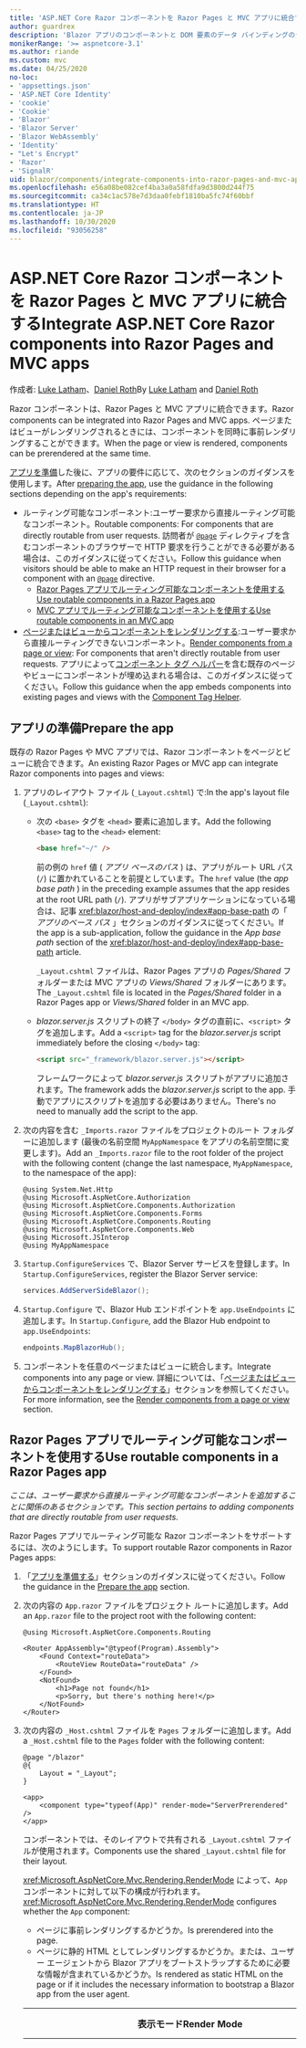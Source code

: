 ```yaml
---
title: 'ASP.NET Core Razor コンポーネントを Razor Pages と MVC アプリに統合する'
author: guardrex
description: 'Blazor アプリのコンポーネントと DOM 要素のデータ バインディングのシナリオについて説明します。'
monikerRange: '>= aspnetcore-3.1'
ms.author: riande
ms.custom: mvc
ms.date: 04/25/2020
no-loc:
- 'appsettings.json'
- 'ASP.NET Core Identity'
- 'cookie'
- 'Cookie'
- 'Blazor'
- 'Blazor Server'
- 'Blazor WebAssembly'
- 'Identity'
- "Let's Encrypt"
- 'Razor'
- 'SignalR'
uid: blazor/components/integrate-components-into-razor-pages-and-mvc-apps
ms.openlocfilehash: e56a08be082cef4ba3a0a58fdfa9d3800d244f75
ms.sourcegitcommit: ca34c1ac578e7d3daa0febf1810ba5fc74f60bbf
ms.translationtype: HT
ms.contentlocale: ja-JP
ms.lasthandoff: 10/30/2020
ms.locfileid: "93056258"
---
```

# <a name="integrate-aspnet-core-no-locrazor-components-into-no-locrazor-pages-and-mvc-apps"></a><span data-ttu-id="ea5f9-103">ASP.NET Core Razor コンポーネントを Razor Pages と MVC アプリに統合する</span><span class="sxs-lookup"><span data-stu-id="ea5f9-103">Integrate ASP.NET Core Razor components into Razor Pages and MVC apps</span></span>

<span data-ttu-id="ea5f9-104">作成者: [Luke Latham](https://github.com/guardrex)、[Daniel Roth](https://github.com/danroth27)</span><span class="sxs-lookup"><span data-stu-id="ea5f9-104">By [Luke Latham](https://github.com/guardrex) and [Daniel Roth](https://github.com/danroth27)</span></span>

<span data-ttu-id="ea5f9-105">Razor コンポーネントは、Razor Pages と MVC アプリに統合できます。</span><span class="sxs-lookup"><span data-stu-id="ea5f9-105">Razor components can be integrated into Razor Pages and MVC apps.</span></span> <span data-ttu-id="ea5f9-106">ページまたはビューがレンダリングされるときには、コンポーネントを同時に事前レンダリングすることができます。</span><span class="sxs-lookup"><span data-stu-id="ea5f9-106">When the page or view is rendered, components can be prerendered at the same time.</span></span>

<span data-ttu-id="ea5f9-107">[アプリを準備](#prepare-the-app)した後に、アプリの要件に応じて、次のセクションのガイダンスを使用します。</span><span class="sxs-lookup"><span data-stu-id="ea5f9-107">After [preparing the app](#prepare-the-app), use the guidance in the following sections depending on the app's requirements:</span></span>

* <span data-ttu-id="ea5f9-108">ルーティング可能なコンポーネント:ユーザー要求から直接ルーティング可能なコンポーネント。</span><span class="sxs-lookup"><span data-stu-id="ea5f9-108">Routable components: For components that are directly routable from user requests.</span></span> <span data-ttu-id="ea5f9-109">訪問者が [`@page`](xref:mvc/views/razor#page) ディレクティブを含むコンポーネントのブラウザーで HTTP 要求を行うことができる必要がある場合は、このガイダンスに従ってください。</span><span class="sxs-lookup"><span data-stu-id="ea5f9-109">Follow this guidance when visitors should be able to make an HTTP request in their browser for a component with an [`@page`](xref:mvc/views/razor#page) directive.</span></span>
  * [<span data-ttu-id="ea5f9-110">Razor Pages アプリでルーティング可能なコンポーネントを使用する</span><span class="sxs-lookup"><span data-stu-id="ea5f9-110">Use routable components in a Razor Pages app</span></span>](#use-routable-components-in-a-razor-pages-app)
  * [<span data-ttu-id="ea5f9-111">MVC アプリでルーティング可能なコンポーネントを使用する</span><span class="sxs-lookup"><span data-stu-id="ea5f9-111">Use routable components in an MVC app</span></span>](#use-routable-components-in-an-mvc-app)
* <span data-ttu-id="ea5f9-112">[ページまたはビューからコンポーネントをレンダリングする](#render-components-from-a-page-or-view):ユーザー要求から直接ルーティングできないコンポーネント。</span><span class="sxs-lookup"><span data-stu-id="ea5f9-112">[Render components from a page or view](#render-components-from-a-page-or-view): For components that aren't directly routable from user requests.</span></span> <span data-ttu-id="ea5f9-113">アプリによって[コンポーネント タグ ヘルパー](xref:mvc/views/tag-helpers/builtin-th/component-tag-helper)を含む既存のページやビューにコンポーネントが埋め込まれる場合は、このガイダンスに従ってください。</span><span class="sxs-lookup"><span data-stu-id="ea5f9-113">Follow this guidance when the app embeds components into existing pages and views with the [Component Tag Helper](xref:mvc/views/tag-helpers/builtin-th/component-tag-helper).</span></span>

## <a name="prepare-the-app"></a><span data-ttu-id="ea5f9-114">アプリの準備</span><span class="sxs-lookup"><span data-stu-id="ea5f9-114">Prepare the app</span></span>

<span data-ttu-id="ea5f9-115">既存の Razor Pages や MVC アプリでは、Razor コンポーネントをページとビューに統合できます。</span><span class="sxs-lookup"><span data-stu-id="ea5f9-115">An existing Razor Pages or MVC app can integrate Razor components into pages and views:</span></span>

1. <span data-ttu-id="ea5f9-116">アプリのレイアウト ファイル (`_Layout.cshtml`) で:</span><span class="sxs-lookup"><span data-stu-id="ea5f9-116">In the app's layout file (`_Layout.cshtml`):</span></span>

   * <span data-ttu-id="ea5f9-117">次の `<base>` タグを `<head>` 要素に追加します。</span><span class="sxs-lookup"><span data-stu-id="ea5f9-117">Add the following `<base>` tag to the `<head>` element:</span></span>

     ```html
     <base href="~/" />
     ```

     <span data-ttu-id="ea5f9-118">前の例の `href` 値 ( *アプリ ベースのパス* ) は、アプリがルート URL パス (`/`) に置かれていることを前提としています。</span><span class="sxs-lookup"><span data-stu-id="ea5f9-118">The `href` value (the *app base path* ) in the preceding example assumes that the app resides at the root URL path (`/`).</span></span> <span data-ttu-id="ea5f9-119">アプリがサブアプリケーションになっている場合は、記事 <xref:blazor/host-and-deploy/index#app-base-path> の「 *アプリのベース パス* 」セクションのガイダンスに従ってください。</span><span class="sxs-lookup"><span data-stu-id="ea5f9-119">If the app is a sub-application, follow the guidance in the *App base path* section of the <xref:blazor/host-and-deploy/index#app-base-path> article.</span></span>

     <span data-ttu-id="ea5f9-120">`_Layout.cshtml` ファイルは、Razor Pages アプリの *Pages/Shared* フォルダーまたは MVC アプリの *Views/Shared* フォルダーにあります。</span><span class="sxs-lookup"><span data-stu-id="ea5f9-120">The `_Layout.cshtml` file is located in the *Pages/Shared* folder in a Razor Pages app or *Views/Shared* folder in an MVC app.</span></span>

   * <span data-ttu-id="ea5f9-121">*blazor.server.js* スクリプトの終了 `</body>` タグの直前に、`<script>` タグを追加します。</span><span class="sxs-lookup"><span data-stu-id="ea5f9-121">Add a `<script>` tag for the *blazor.server.js* script immediately before the closing `</body>` tag:</span></span>

     ```html
     <script src="_framework/blazor.server.js"></script>
     ```

     <span data-ttu-id="ea5f9-122">フレームワークによって *blazor.server.js* スクリプトがアプリに追加されます。</span><span class="sxs-lookup"><span data-stu-id="ea5f9-122">The framework adds the *blazor.server.js* script to the app.</span></span> <span data-ttu-id="ea5f9-123">手動でアプリにスクリプトを追加する必要はありません。</span><span class="sxs-lookup"><span data-stu-id="ea5f9-123">There's no need to manually add the script to the app.</span></span>

1. <span data-ttu-id="ea5f9-124">次の内容を含む `_Imports.razor` ファイルをプロジェクトのルート フォルダーに追加します (最後の名前空間 `MyAppNamespace` をアプリの名前空間に変更します)。</span><span class="sxs-lookup"><span data-stu-id="ea5f9-124">Add an `_Imports.razor` file to the root folder of the project with the following content (change the last namespace, `MyAppNamespace`, to the namespace of the app):</span></span>

   ```razor
   @using System.Net.Http
   @using Microsoft.AspNetCore.Authorization
   @using Microsoft.AspNetCore.Components.Authorization
   @using Microsoft.AspNetCore.Components.Forms
   @using Microsoft.AspNetCore.Components.Routing
   @using Microsoft.AspNetCore.Components.Web
   @using Microsoft.JSInterop
   @using MyAppNamespace
   ```

1. <span data-ttu-id="ea5f9-125">`Startup.ConfigureServices` で、Blazor Server サービスを登録します。</span><span class="sxs-lookup"><span data-stu-id="ea5f9-125">In `Startup.ConfigureServices`, register the Blazor Server service:</span></span>

   ```csharp
   services.AddServerSideBlazor();
   ```

1. <span data-ttu-id="ea5f9-126">`Startup.Configure` で、Blazor Hub エンドポイントを `app.UseEndpoints` に追加します。</span><span class="sxs-lookup"><span data-stu-id="ea5f9-126">In `Startup.Configure`, add the Blazor Hub endpoint to `app.UseEndpoints`:</span></span>

   ```csharp
   endpoints.MapBlazorHub();
   ```

1. <span data-ttu-id="ea5f9-127">コンポーネントを任意のページまたはビューに統合します。</span><span class="sxs-lookup"><span data-stu-id="ea5f9-127">Integrate components into any page or view.</span></span> <span data-ttu-id="ea5f9-128">詳細については、「[ページまたはビューからコンポーネントをレンダリングする](#render-components-from-a-page-or-view)」セクションを参照してください。</span><span class="sxs-lookup"><span data-stu-id="ea5f9-128">For more information, see the [Render components from a page or view](#render-components-from-a-page-or-view) section.</span></span>

## <a name="use-routable-components-in-a-no-locrazor-pages-app"></a><span data-ttu-id="ea5f9-129">Razor Pages アプリでルーティング可能なコンポーネントを使用する</span><span class="sxs-lookup"><span data-stu-id="ea5f9-129">Use routable components in a Razor Pages app</span></span>

<span data-ttu-id="ea5f9-130">*ここは、ユーザー要求から直接ルーティング可能なコンポーネントを追加することに関係のあるセクションです。*</span><span class="sxs-lookup"><span data-stu-id="ea5f9-130">*This section pertains to adding components that are directly routable from user requests.*</span></span>

<span data-ttu-id="ea5f9-131">Razor Pages アプリでルーティング可能な Razor コンポーネントをサポートするには、次のようにします。</span><span class="sxs-lookup"><span data-stu-id="ea5f9-131">To support routable Razor components in Razor Pages apps:</span></span>

1. <span data-ttu-id="ea5f9-132">「[アプリを準備する](#prepare-the-app)」セクションのガイダンスに従ってください。</span><span class="sxs-lookup"><span data-stu-id="ea5f9-132">Follow the guidance in the [Prepare the app](#prepare-the-app) section.</span></span>

1. <span data-ttu-id="ea5f9-133">次の内容の `App.razor` ファイルをプロジェクト ルートに追加します。</span><span class="sxs-lookup"><span data-stu-id="ea5f9-133">Add an `App.razor` file to the project root with the following content:</span></span>

   ```razor
   @using Microsoft.AspNetCore.Components.Routing

   <Router AppAssembly="@typeof(Program).Assembly">
       <Found Context="routeData">
           <RouteView RouteData="routeData" />
       </Found>
       <NotFound>
           <h1>Page not found</h1>
           <p>Sorry, but there's nothing here!</p>
       </NotFound>
   </Router>
   ```

1. <span data-ttu-id="ea5f9-134">次の内容の `_Host.cshtml` ファイルを `Pages` フォルダーに追加します。</span><span class="sxs-lookup"><span data-stu-id="ea5f9-134">Add a `_Host.cshtml` file to the `Pages` folder with the following content:</span></span>

   ```cshtml
   @page "/blazor"
   @{
       Layout = "_Layout";
   }

   <app>
       <component type="typeof(App)" render-mode="ServerPrerendered" />
   </app>
   ```

   <span data-ttu-id="ea5f9-135">コンポーネントでは、そのレイアウトで共有される `_Layout.cshtml` ファイルが使用されます。</span><span class="sxs-lookup"><span data-stu-id="ea5f9-135">Components use the shared `_Layout.cshtml` file for their layout.</span></span>

   <span data-ttu-id="ea5f9-136"><xref:Microsoft.AspNetCore.Mvc.Rendering.RenderMode> によって、`App` コンポーネントに対して以下の構成が行われます。</span><span class="sxs-lookup"><span data-stu-id="ea5f9-136"><xref:Microsoft.AspNetCore.Mvc.Rendering.RenderMode> configures whether the `App` component:</span></span>

   * <span data-ttu-id="ea5f9-137">ページに事前レンダリングするかどうか。</span><span class="sxs-lookup"><span data-stu-id="ea5f9-137">Is prerendered into the page.</span></span>
   * <span data-ttu-id="ea5f9-138">ページに静的 HTML としてレンダリングするかどうか。または、ユーザー エージェントから Blazor アプリをブートストラップするために必要な情報が含まれているかどうか。</span><span class="sxs-lookup"><span data-stu-id="ea5f9-138">Is rendered as static HTML on the page or if it includes the necessary information to bootstrap a Blazor app from the user agent.</span></span>

   | <span data-ttu-id="ea5f9-139">表示モード</span><span class="sxs-lookup"><span data-stu-id="ea5f9-139">Render Mode</span></span> | <span data-ttu-id="ea5f9-140">説明</span><span class="sxs-lookup"><span data-stu-id="ea5f9-140">Description</span></span> |
   | ----------- | ----------- |
   | <xref:Microsoft.AspNetCore.Mvc.Rendering.RenderMode.ServerPrerendered> | <span data-ttu-id="ea5f9-141">`App` コンポーネントを静的 HTML にレンダリングし、Blazor Server アプリのマーカーを含めます。</span><span class="sxs-lookup"><span data-stu-id="ea5f9-141">Renders the `App` component into static HTML and includes a marker for a Blazor Server app.</span></span> <span data-ttu-id="ea5f9-142">このマーカーは、ユーザー エージェントの起動時に Blazor アプリをブートストラップするために使用されます。</span><span class="sxs-lookup"><span data-stu-id="ea5f9-142">When the user-agent starts, this marker is used to bootstrap a Blazor app.</span></span> |
   | <xref:Microsoft.AspNetCore.Mvc.Rendering.RenderMode.Server> | <span data-ttu-id="ea5f9-143">Blazor Server アプリのマーカーをレンダリングします。</span><span class="sxs-lookup"><span data-stu-id="ea5f9-143">Renders a marker for a Blazor Server app.</span></span> <span data-ttu-id="ea5f9-144">`App` コンポーネントからの出力は含まれません。</span><span class="sxs-lookup"><span data-stu-id="ea5f9-144">Output from the `App` component isn't included.</span></span> <span data-ttu-id="ea5f9-145">このマーカーは、ユーザー エージェントの起動時に Blazor アプリをブートストラップするために使用されます。</span><span class="sxs-lookup"><span data-stu-id="ea5f9-145">When the user-agent starts, this marker is used to bootstrap a Blazor app.</span></span> |
   | <xref:Microsoft.AspNetCore.Mvc.Rendering.RenderMode.Static> | <span data-ttu-id="ea5f9-146">`App` コンポーネントを静的 HTML にレンダリングします。</span><span class="sxs-lookup"><span data-stu-id="ea5f9-146">Renders the `App` component into static HTML.</span></span> |

   <span data-ttu-id="ea5f9-147">コンポーネント タグ ヘルパーの詳細については、「ASP.NET コアのコンポーネント タグ ヘルパー<xref:mvc/views/tag-helpers/builtin-th/component-tag-helper>」を参照してください。</span><span class="sxs-lookup"><span data-stu-id="ea5f9-147">For more information on the Component Tag Helper, see <xref:mvc/views/tag-helpers/builtin-th/component-tag-helper>.</span></span>

1. <span data-ttu-id="ea5f9-148">`_Host.cshtml` ページの優先度が低いルートを、`Startup.Configure` 内のエンドポイント構成に追加します。</span><span class="sxs-lookup"><span data-stu-id="ea5f9-148">Add a low-priority route for the `_Host.cshtml` page to endpoint configuration in `Startup.Configure`:</span></span>

   ```csharp
   app.UseEndpoints(endpoints =>
   {
       ...

       endpoints.MapFallbackToPage("/_Host");
   });
   ```

1. <span data-ttu-id="ea5f9-149">ルーティング可能なコンポーネントをアプリに追加します。</span><span class="sxs-lookup"><span data-stu-id="ea5f9-149">Add routable components to the app.</span></span> <span data-ttu-id="ea5f9-150">次に例を示します。</span><span class="sxs-lookup"><span data-stu-id="ea5f9-150">For example:</span></span>

   ```razor
   @page "/counter"

   <h1>Counter</h1>

   ...
   ```

<span data-ttu-id="ea5f9-151">名前空間の詳細については、「[コンポーネントの名前空間](#component-namespaces)」セクションを参照してください。</span><span class="sxs-lookup"><span data-stu-id="ea5f9-151">For more information on namespaces, see the [Component namespaces](#component-namespaces) section.</span></span>

## <a name="use-routable-components-in-an-mvc-app"></a><span data-ttu-id="ea5f9-152">MVC アプリでルーティング可能なコンポーネントを使用する</span><span class="sxs-lookup"><span data-stu-id="ea5f9-152">Use routable components in an MVC app</span></span>

<span data-ttu-id="ea5f9-153">*ここは、ユーザー要求から直接ルーティング可能なコンポーネントを追加することに関係のあるセクションです。*</span><span class="sxs-lookup"><span data-stu-id="ea5f9-153">*This section pertains to adding components that are directly routable from user requests.*</span></span>

<span data-ttu-id="ea5f9-154">MVC アプリでルーティング可能な Razor コンポーネントをサポートするには、次のようにします。</span><span class="sxs-lookup"><span data-stu-id="ea5f9-154">To support routable Razor components in MVC apps:</span></span>

1. <span data-ttu-id="ea5f9-155">「[アプリを準備する](#prepare-the-app)」セクションのガイダンスに従ってください。</span><span class="sxs-lookup"><span data-stu-id="ea5f9-155">Follow the guidance in the [Prepare the app](#prepare-the-app) section.</span></span>

1. <span data-ttu-id="ea5f9-156">次の内容の `App.razor` ファイルを、プロジェクトのルートに追加します。</span><span class="sxs-lookup"><span data-stu-id="ea5f9-156">Add an `App.razor` file to the root of the project with the following content:</span></span>

   ```razor
   @using Microsoft.AspNetCore.Components.Routing

   <Router AppAssembly="@typeof(Program).Assembly">
       <Found Context="routeData">
           <RouteView RouteData="routeData" />
       </Found>
       <NotFound>
           <h1>Page not found</h1>
           <p>Sorry, but there's nothing here!</p>
       </NotFound>
   </Router>
   ```

1. <span data-ttu-id="ea5f9-157">次の内容の `_Host.cshtml` ファイルを `Views/Home` フォルダーに追加します。</span><span class="sxs-lookup"><span data-stu-id="ea5f9-157">Add a `_Host.cshtml` file to the `Views/Home` folder with the following content:</span></span>

   ```cshtml
   @{
       Layout = "_Layout";
   }

   <app>
       <component type="typeof(App)" render-mode="ServerPrerendered" />
   </app>
   ```

   <span data-ttu-id="ea5f9-158">コンポーネントでは、そのレイアウトで共有される `_Layout.cshtml` ファイルが使用されます。</span><span class="sxs-lookup"><span data-stu-id="ea5f9-158">Components use the shared `_Layout.cshtml` file for their layout.</span></span>
   
   <span data-ttu-id="ea5f9-159"><xref:Microsoft.AspNetCore.Mvc.Rendering.RenderMode> によって、`App` コンポーネントに対して以下の構成が行われます。</span><span class="sxs-lookup"><span data-stu-id="ea5f9-159"><xref:Microsoft.AspNetCore.Mvc.Rendering.RenderMode> configures whether the `App` component:</span></span>

   * <span data-ttu-id="ea5f9-160">ページに事前レンダリングするかどうか。</span><span class="sxs-lookup"><span data-stu-id="ea5f9-160">Is prerendered into the page.</span></span>
   * <span data-ttu-id="ea5f9-161">ページに静的 HTML としてレンダリングするかどうか。または、ユーザー エージェントから Blazor アプリをブートストラップするために必要な情報が含まれているかどうか。</span><span class="sxs-lookup"><span data-stu-id="ea5f9-161">Is rendered as static HTML on the page or if it includes the necessary information to bootstrap a Blazor app from the user agent.</span></span>

   | <span data-ttu-id="ea5f9-162">表示モード</span><span class="sxs-lookup"><span data-stu-id="ea5f9-162">Render Mode</span></span> | <span data-ttu-id="ea5f9-163">説明</span><span class="sxs-lookup"><span data-stu-id="ea5f9-163">Description</span></span> |
   | ----------- | ----------- |
   | <xref:Microsoft.AspNetCore.Mvc.Rendering.RenderMode.ServerPrerendered> | <span data-ttu-id="ea5f9-164">`App` コンポーネントを静的 HTML にレンダリングし、Blazor Server アプリのマーカーを含めます。</span><span class="sxs-lookup"><span data-stu-id="ea5f9-164">Renders the `App` component into static HTML and includes a marker for a Blazor Server app.</span></span> <span data-ttu-id="ea5f9-165">このマーカーは、ユーザー エージェントの起動時に Blazor アプリをブートストラップするために使用されます。</span><span class="sxs-lookup"><span data-stu-id="ea5f9-165">When the user-agent starts, this marker is used to bootstrap a Blazor app.</span></span> |
   | <xref:Microsoft.AspNetCore.Mvc.Rendering.RenderMode.Server> | <span data-ttu-id="ea5f9-166">Blazor Server アプリのマーカーをレンダリングします。</span><span class="sxs-lookup"><span data-stu-id="ea5f9-166">Renders a marker for a Blazor Server app.</span></span> <span data-ttu-id="ea5f9-167">`App` コンポーネントからの出力は含まれません。</span><span class="sxs-lookup"><span data-stu-id="ea5f9-167">Output from the `App` component isn't included.</span></span> <span data-ttu-id="ea5f9-168">このマーカーは、ユーザー エージェントの起動時に Blazor アプリをブートストラップするために使用されます。</span><span class="sxs-lookup"><span data-stu-id="ea5f9-168">When the user-agent starts, this marker is used to bootstrap a Blazor app.</span></span> |
   | <xref:Microsoft.AspNetCore.Mvc.Rendering.RenderMode.Static> | <span data-ttu-id="ea5f9-169">`App` コンポーネントを静的 HTML にレンダリングします。</span><span class="sxs-lookup"><span data-stu-id="ea5f9-169">Renders the `App` component into static HTML.</span></span> |

   <span data-ttu-id="ea5f9-170">コンポーネント タグ ヘルパーの詳細については、「ASP.NET コアのコンポーネント タグ ヘルパー<xref:mvc/views/tag-helpers/builtin-th/component-tag-helper>」を参照してください。</span><span class="sxs-lookup"><span data-stu-id="ea5f9-170">For more information on the Component Tag Helper, see <xref:mvc/views/tag-helpers/builtin-th/component-tag-helper>.</span></span>

1. <span data-ttu-id="ea5f9-171">Home コントローラーにアクションを追加します。</span><span class="sxs-lookup"><span data-stu-id="ea5f9-171">Add an action to the Home controller:</span></span>

   ```csharp
   public IActionResult Blazor()
   {
      return View("_Host");
   }
   ```

1. <span data-ttu-id="ea5f9-172">`Startup.Configure` 内のエンドポイント構成に `_Host.cshtml` ビューを返すコントローラー アクションのために、優先度が低いルートを追加します。</span><span class="sxs-lookup"><span data-stu-id="ea5f9-172">Add a low-priority route for the controller action that returns the `_Host.cshtml` view to the endpoint configuration in `Startup.Configure`:</span></span>

   ```csharp
   app.UseEndpoints(endpoints =>
   {
       ...

       endpoints.MapFallbackToController("Blazor", "Home");
   });
   ```

1. <span data-ttu-id="ea5f9-173">`Pages` フォルダーを作成し、アプリにルーティング可能なコンポーネントを追加します。</span><span class="sxs-lookup"><span data-stu-id="ea5f9-173">Create a `Pages` folder and add routable components to the app.</span></span> <span data-ttu-id="ea5f9-174">次に例を示します。</span><span class="sxs-lookup"><span data-stu-id="ea5f9-174">For example:</span></span>

   ```razor
   @page "/counter"

   <h1>Counter</h1>

   ...
   ```

<span data-ttu-id="ea5f9-175">名前空間の詳細については、「[コンポーネントの名前空間](#component-namespaces)」セクションを参照してください。</span><span class="sxs-lookup"><span data-stu-id="ea5f9-175">For more information on namespaces, see the [Component namespaces](#component-namespaces) section.</span></span>

## <a name="render-components-from-a-page-or-view"></a><span data-ttu-id="ea5f9-176">ページまたはビューからコンポーネントをレンダリングする</span><span class="sxs-lookup"><span data-stu-id="ea5f9-176">Render components from a page or view</span></span>

<span data-ttu-id="ea5f9-177">*これは、コンポーネントをユーザー要求から直接ルーティングできないページまたはビューにコンポーネントを追加することに関係するセクションです。*</span><span class="sxs-lookup"><span data-stu-id="ea5f9-177">*This section pertains to adding components to pages or views, where the components aren't directly routable from user requests.*</span></span>

<span data-ttu-id="ea5f9-178">ページまたはビューからコンポーネントをレンダリングするには、[コンポーネント タグ ヘルパー](xref:mvc/views/tag-helpers/builtin-th/component-tag-helper)を使用します。</span><span class="sxs-lookup"><span data-stu-id="ea5f9-178">To render a component from a page or view, use the [Component Tag Helper](xref:mvc/views/tag-helpers/builtin-th/component-tag-helper).</span></span>

### <a name="render-stateful-interactive-components"></a><span data-ttu-id="ea5f9-179">ステートフル対話型コンポーネントをレンダリングする</span><span class="sxs-lookup"><span data-stu-id="ea5f9-179">Render stateful interactive components</span></span>

<span data-ttu-id="ea5f9-180">Razor ページまたはビューには、ステートフル対話型コンポーネントを追加できます。</span><span class="sxs-lookup"><span data-stu-id="ea5f9-180">Stateful interactive components can be added to a Razor page or view.</span></span>

<span data-ttu-id="ea5f9-181">ページまたはビューがレンダリングされると、次の処理が行われます。</span><span class="sxs-lookup"><span data-stu-id="ea5f9-181">When the page or view renders:</span></span>

* <span data-ttu-id="ea5f9-182">ページまたはビューと共にコンポーネントがプリレンダリングされます。</span><span class="sxs-lookup"><span data-stu-id="ea5f9-182">The component is prerendered with the page or view.</span></span>
* <span data-ttu-id="ea5f9-183">プリレンダリングに使用された初期のコンポーネント状態は失われます。</span><span class="sxs-lookup"><span data-stu-id="ea5f9-183">The initial component state used for prerendering is lost.</span></span>
* <span data-ttu-id="ea5f9-184">SignalR 接続が確立されると、新しいコンポーネント状態が作成されます。</span><span class="sxs-lookup"><span data-stu-id="ea5f9-184">New component state is created when the SignalR connection is established.</span></span>

<span data-ttu-id="ea5f9-185">次の Razor ページには、`Counter` コンポーネントがレンダリングされます。</span><span class="sxs-lookup"><span data-stu-id="ea5f9-185">The following Razor page renders a `Counter` component:</span></span>

```cshtml
<h1>My Razor Page</h1>

<component type="typeof(Counter)" render-mode="ServerPrerendered" 
    param-InitialValue="InitialValue" />

@functions {
    [BindProperty(SupportsGet=true)]
    public int InitialValue { get; set; }
}
```

<span data-ttu-id="ea5f9-186">詳細については、「<xref:mvc/views/tag-helpers/builtin-th/component-tag-helper>」を参照してください。</span><span class="sxs-lookup"><span data-stu-id="ea5f9-186">For more information, see <xref:mvc/views/tag-helpers/builtin-th/component-tag-helper>.</span></span>

### <a name="render-noninteractive-components"></a><span data-ttu-id="ea5f9-187">非対話型コンポーネントをレンダリングする</span><span class="sxs-lookup"><span data-stu-id="ea5f9-187">Render noninteractive components</span></span>

<span data-ttu-id="ea5f9-188">次の Razor ページには、フォームを使用して指定された初期値を使用して、`Counter` コンポーネントが静的にレンダリングされます。</span><span class="sxs-lookup"><span data-stu-id="ea5f9-188">In the following Razor page, the `Counter` component is statically rendered with an initial value that's specified using a form.</span></span> <span data-ttu-id="ea5f9-189">コンポーネントは静的にレンダリングされるため、コンポーネントは対話型ではありません。</span><span class="sxs-lookup"><span data-stu-id="ea5f9-189">Since the component is statically rendered, the component isn't interactive:</span></span>

```cshtml
<h1>My Razor Page</h1>

<form>
    <input type="number" asp-for="InitialValue" />
    <button type="submit">Set initial value</button>
</form>

<component type="typeof(Counter)" render-mode="Static" 
    param-InitialValue="InitialValue" />

@functions {
    [BindProperty(SupportsGet=true)]
    public int InitialValue { get; set; }
}
```

<span data-ttu-id="ea5f9-190">詳細については、「<xref:mvc/views/tag-helpers/builtin-th/component-tag-helper>」を参照してください。</span><span class="sxs-lookup"><span data-stu-id="ea5f9-190">For more information, see <xref:mvc/views/tag-helpers/builtin-th/component-tag-helper>.</span></span>

## <a name="component-namespaces"></a><span data-ttu-id="ea5f9-191">コンポーネントの名前空間</span><span class="sxs-lookup"><span data-stu-id="ea5f9-191">Component namespaces</span></span>

<span data-ttu-id="ea5f9-192">カスタム フォルダーを使用してアプリのコンポーネントを保持する場合は、フォルダーを表す名前空間を、ページまたはビューのいずれかに追加するか、`_ViewImports.cshtml` ファイルに追加します。</span><span class="sxs-lookup"><span data-stu-id="ea5f9-192">When using a custom folder to hold the app's components, add the namespace representing the folder to either the page/view or to the `_ViewImports.cshtml` file.</span></span> <span data-ttu-id="ea5f9-193">次に例を示します。</span><span class="sxs-lookup"><span data-stu-id="ea5f9-193">In the following example:</span></span>

* <span data-ttu-id="ea5f9-194">`MyAppNamespace` をアプリの名前空間に変更します。</span><span class="sxs-lookup"><span data-stu-id="ea5f9-194">Change `MyAppNamespace` to the app's namespace.</span></span>
* <span data-ttu-id="ea5f9-195">コンポーネントを保持するために *Components* という名前のフォルダーを使用していない場合は、`Components` を、コンポーネントが置かれているフォルダーに変更します。</span><span class="sxs-lookup"><span data-stu-id="ea5f9-195">If a folder named *Components* isn't used to hold the components, change `Components` to the folder where the components reside.</span></span>

```cshtml
@using MyAppNamespace.Components
```

<span data-ttu-id="ea5f9-196">`_ViewImports.cshtml` ファイルは、Razor Pages アプリの `Pages` フォルダーまたは MVC アプリの `Views` フォルダーにあります。</span><span class="sxs-lookup"><span data-stu-id="ea5f9-196">The `_ViewImports.cshtml` file is located in the `Pages` folder of a Razor Pages app or the `Views` folder of an MVC app.</span></span>

<span data-ttu-id="ea5f9-197">詳細については、「<xref:blazor/components/index#namespaces>」を参照してください。</span><span class="sxs-lookup"><span data-stu-id="ea5f9-197">For more information, see <xref:blazor/components/index#namespaces>.</span></span>
